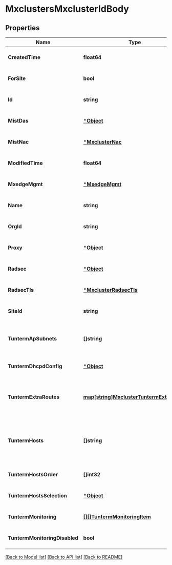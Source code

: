 # MxclustersMxclusterIdBody

## Properties
Name | Type | Description | Notes
------------ | ------------- | ------------- | -------------
**CreatedTime** | **float64** |  | [optional] [default to null]
**ForSite** | **bool** |  | [optional] [default to null]
**Id** | **string** |  | [optional] [default to null]
**MistDas** | [***Object**](.md) |  | [optional] [default to null]
**MistNac** | [***MxclusterNac**](mxcluster_nac.md) |  | [optional] [default to null]
**ModifiedTime** | **float64** |  | [optional] [default to null]
**MxedgeMgmt** | [***MxedgeMgmt**](mxedge_mgmt.md) |  | [optional] [default to null]
**Name** | **string** |  | [optional] [default to null]
**OrgId** | **string** |  | [optional] [default to null]
**Proxy** | [***Object**](.md) |  | [optional] [default to null]
**Radsec** | [***Object**](.md) |  | [optional] [default to null]
**RadsecTls** | [***MxclusterRadsecTls**](mxcluster_radsec_tls.md) |  | [optional] [default to null]
**SiteId** | **string** |  | [optional] [default to null]
**TuntermApSubnets** | **[]string** | list of subnets where we allow AP to establish Mist Tunnels from | [optional] [default to null]
**TuntermDhcpdConfig** | [***Object**](.md) |  | [optional] [default to null]
**TuntermExtraRoutes** | [**map[string]MxclusterTuntermExtraRoute**](mxcluster_tunterm_extra_route.md) | extra routes for Mist Tunneled VLANs. Property key is a CIDR | [optional] [default to null]
**TuntermHosts** | **[]string** | hostnames or IPs where a Mist Tunnel will use as the Peer (i.e. they are reachable from AP) | [optional] [default to null]
**TuntermHostsOrder** | **[]int32** | list of index of tunterm_hosts | [optional] [default to null]
**TuntermHostsSelection** | [***Object**](.md) |  | [optional] [default to null]
**TuntermMonitoring** | [**[][]TuntermMonitoringItem**](array.md) |  | [optional] [default to null]
**TuntermMonitoringDisabled** | **bool** |  | [optional] [default to null]

[[Back to Model list]](../README.md#documentation-for-models) [[Back to API list]](../README.md#documentation-for-api-endpoints) [[Back to README]](../README.md)

